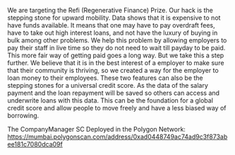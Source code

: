 We are targeting the Refi (Regenerative Finance) Prize. Our hack is the stepping stone for upward mobility. 
Data shows that it is expensive to not have funds available. It means that one may have to pay overdraft fees, have to take out high interest loans, and not have the luxury of buying in bulk among other problems. We help this problem by allowing employers to pay their staff in live time so they do not need to wait till payday to be paid. This more fair way of getting paid goes a long way. But we take this a step further. We believe that it is in the best interest of a employer to make sure that their community is thriving, so we created a way for the employer to loan money to their employees. 
These two features can also be the stepping stones for a universal credit score. As the data of the salary payment and the loan repayment will be saved so others can access and underwrite loans with this data. This can be the foundation for a global credit score and allow people to move freely and have a less biased way of borrowing.

The CompanyManager SC Deployed in the Polygon Network:
https://mumbai.polygonscan.com/address/0xad0448749ac74ad9c3f873abee181c7080dca09f
